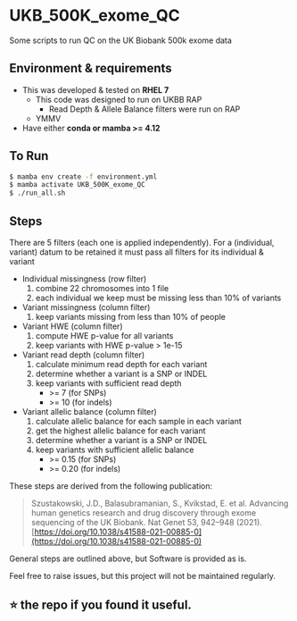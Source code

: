 # UKB_500K_exome_QC

Some scripts to run QC on the UK Biobank 500k exome data


## Environment & requirements
 - This was developed & tested on **RHEL 7**
   - This code was designed to run on UKBB RAP
     - Read Depth & Allele Balance filters were run on RAP
   - YMMV
 - Have either **conda or mamba >= 4.12**

## To Run

```bash
$ mamba env create -f environment.yml
$ mamba activate UKB_500K_exome_QC
$ ./run_all.sh
```

## Steps
There are 5 filters (each one is applied independently). For a (individual, variant) datum to be retained it must pass all filters for its individual & variant
- Individual missingness (row filter)
  1. combine 22 chromosomes into 1 file
  2. each individual we keep must be missing less than 10% of variants
- Variant missingness (column filter)
  1. keep variants missing from less than 10% of people
- Variant HWE (column filter)
  1. compute HWE p-value for all variants
  2. keep variants with HWE p-value > 1e-15
- Variant read depth (column filter)
  1. calculate minimum read depth for each variant
  2. determine whether a variant is a SNP or INDEL
  3. keep variants with sufficient read depth
     - \>= 7 (for SNPs)
     - \>= 10 (for indels)
- Variant allelic balance (column filter)
  1. calculate allelic balance for each sample in each variant
  2. get the highest allelic balance for each variant
  3. determine whether a variant is a SNP or INDEL
  4. keep variants with sufficient allelic balance
     - \>= 0.15 (for SNPs)
     - \>= 0.20 (for indels)    

These steps are derived from the following publication:
> Szustakowski, J.D., Balasubramanian, S., Kvikstad, E. et al. Advancing human genetics research and drug discovery through exome sequencing of the UK Biobank. Nat Genet 53, 942–948 (2021). [https://doi.org/10.1038/s41588-021-00885-0](https://doi.org/10.1038/s41588-021-00885-0)

General steps are outlined above, but Software is provided as is.

Feel free to raise issues, but this project will not be maintained regularly.

⭐ the repo if you found it useful.
---

